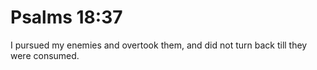 # Psalms 18:37

I pursued my enemies and overtook them, and did not turn back till they were consumed.
